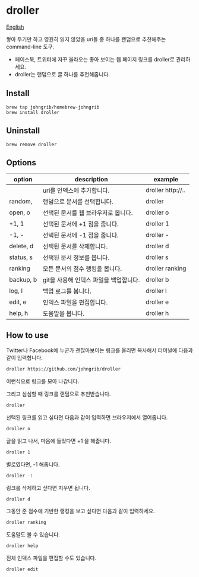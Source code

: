 # droller

[English]( README.md )

쌓아 두기만 하고 영원히 읽지 않았을 uri들 중 하나를 랜덤으로 추천해주는 command-line 도구.

* 페이스북, 트위터에 자꾸 올라오는 좋아 보이는 웹 페이지 링크를 droller로 관리하세요.
* droller는 랜덤으로 글 하나를 추천해줍니다.

## Install

```
brew tap johngrib/homebrew-johngrib
brew install droller
```

## Uninstall

```
brew remove droller
```

## Options

| option    | description                            | example           |
|-----------|----------------------------------------|-------------------|
| <uri>     | uri를 인덱스에 추가합니다.             | droller http://.. |
| random,   | 랜덤으로 문서를 선택합니다.            | droller           |
| open, o   | 선택된 문서를 웹 브라우저로 봅니다.    | droller o         |
| +1, 1     | 선택된 문서에 +1 점을 줍니다.          | droller 1         |
| -1, -     | 선택된 문서에 -1 점을 줍니다.          | droller -         |
| delete, d | 선택된 문서를 삭제합니다.              | droller d         |
| status, s | 선택된 문서 정보를 봅니다.             | droller s         |
| ranking   | 모든 문서의 점수 랭킹을 봅니다.        | droller ranking   |
| backup, b | git을 사용해 인덱스 파일을 백업합니다. | droller b         |
| log, l    | 백업 로그를 봅니다.                    | droller l         |
| edit, e   | 인덱스 파일을 편집합니다.              | droller e         |
| help, h   | 도움말을 봅니다.                       | droller h         |

## How to use

Twitter나 Facebook에 누군가 괜찮아보이는 링크를 올리면 복사해서 터미널에 다음과 같이 입력합니다.

```sh
droller https://github.com/johngrib/droller
```

이런식으로 링크를 모아 나갑니다.

그리고 심심할 때 링크를 랜덤으로 추천받습니다.

```sh
droller
```

선택된 링크를 읽고 싶다면 다음과 같이 입력하면 브라우저에서 열어줍니다.

```sh
droller o
```

글을 읽고 나서, 마음에 들었다면 +1 을 해줍니다.

```sh
droller 1
```

별로였다면, -1 해줍니다.

```sh
droller -1
```

링크를 삭제하고 싶다면 지우면 됩니다.

```sh
droller d
```

그동안 준 점수에 기반한 랭킹을 보고 싶다면 다음과 같이 입력하세요.

```sh
droller ranking
```

도움말도 볼 수 있습니다.

```sh
droller help
```

전체 인덱스 파일을 편집할 수도 있습니다.

```sh
droller edit
```

